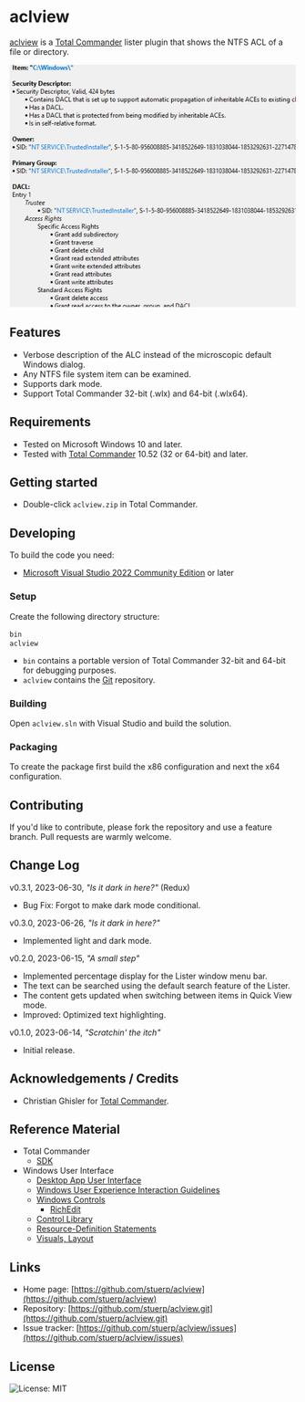 
# aclview

[aclview](https://github.com/stuerp/aclview/releases) is a [Total Commander](https://www.ghisler.com/) lister plugin that shows the NTFS ACL of a file or directory.

![Screenshot](/Artwork/Screenshot.png?raw=true "Screenshot")

## Features

* Verbose description of the ALC instead of the microscopic default Windows dialog.
* Any NTFS file system item can be examined.
* Supports dark mode.
* Support Total Commander 32-bit (.wlx) and 64-bit (.wlx64).

## Requirements

* Tested on Microsoft Windows 10 and later.
* Tested with [Total Commander](https://www.ghisler.com/) 10.52 (32 or 64-bit) and later.

## Getting started

* Double-click `aclview.zip` in Total Commander.

## Developing

To build the code you need:

* [Microsoft Visual Studio 2022 Community Edition](https://visualstudio.microsoft.com/downloads/) or later

### Setup

Create the following directory structure:

    bin
    aclview

* `bin` contains a portable version of Total Commander 32-bit and 64-bit for debugging purposes.
* `aclview` contains the [Git](https://github.com/stuerp/aclview) repository.

### Building

Open `aclview.sln` with Visual Studio and build the solution.

### Packaging

To create the package first build the x86 configuration and next the x64 configuration.

## Contributing

If you'd like to contribute, please fork the repository and use a feature
branch. Pull requests are warmly welcome.

## Change Log

v0.3.1, 2023-06-30, *"Is it dark in here?"* (Redux)

* Bug Fix: Forgot to make dark mode conditional.

v0.3.0, 2023-06-26, *"Is it dark in here?"*

* Implemented light and dark mode.

v0.2.0, 2023-06-15, *"A small step"*

* Implemented percentage display for the Lister window menu bar.
* The text can be searched using the default search feature of the Lister.
* The content gets updated when switching between items in Quick View mode.
* Improved: Optimized text highlighting.

v0.1.0, 2023-06-14, *"Scratchin' the itch"*

* Initial release.

## Acknowledgements / Credits

* Christian Ghisler for [Total Commander](https://www.ghisler.com/).

## Reference Material

* Total Commander
  * [SDK](https://github.com/ghisler?tab=repositories)
* Windows User Interface
  * [Desktop App User Interface](https://learn.microsoft.com/en-us/windows/win32/windows-application-ui-development)
  * [Windows User Experience Interaction Guidelines](https://learn.microsoft.com/en-us/windows/win32/uxguide/guidelines)
  * [Windows Controls](https://learn.microsoft.com/en-us/windows/win32/controls/window-controls)
    * [RichEdit](https://learn.microsoft.com/en-us/windows/win32/controls/rich-edit-controls)
  * [Control Library](https://learn.microsoft.com/en-us/windows/win32/controls/individual-control-info)
  * [Resource-Definition Statements](https://learn.microsoft.com/en-us/windows/win32/menurc/resource-definition-statements)
  * [Visuals, Layout](https://learn.microsoft.com/en-us/windows/win32/uxguide/vis-layout)

## Links

* Home page: [https://github.com/stuerp/aclview](https://github.com/stuerp/aclview)
* Repository: [https://github.com/stuerp/aclview.git](https://github.com/stuerp/aclview.git)
* Issue tracker: [https://github.com/stuerp/aclview/issues](https://github.com/stuerp/aclview/issues)

## License

![License: MIT](https://img.shields.io/badge/license-MIT-yellow.svg)
